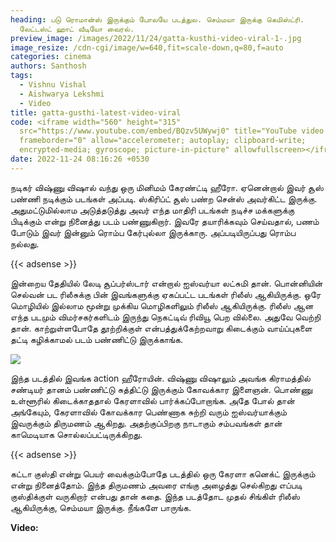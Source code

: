 ```yaml
---
heading: படு ரொமான்ஸ் இருக்கும் போலயே படத்துல. செம்மயா இருக்கு கெமிஸ்ட்ரி.
  லேட்டஸ்ட் ஹாட் வீடியோ வைரல்.
preview_image: /images/2022/11/24/gatta-kusthi-video-viral-1-.jpg
image_resize: /cdn-cgi/image/w=640,fit=scale-down,q=80,f=auto
categories: cinema
authors: Santhosh
tags:
  - Vishnu Vishal
  - Aishwarya Lekshmi
  - Video
title: gatta-gusthi-latest-video-viral
code: <iframe width="560" height="315"
  src="https://www.youtube.com/embed/BQzv5UWywj0" title="YouTube video player"
  frameborder="0" allow="accelerometer; autoplay; clipboard-write;
  encrypted-media; gyroscope; picture-in-picture" allowfullscreen></iframe>
date: 2022-11-24 08:16:26 +0530
---
```

நடிகர் விஷ்ணு விஷால் வந்து ஒரு மினிமம் கேரண்ட்டி ஹீரோ. ஏனென்றால் இவர் சூஸ் பண்ணி நடிக்கும் படங்கள் அப்படி. ஸ்கிரிப்ட் சூஸ் பண்ற சென்ஸ் அவர்கிட்ட இருக்கு. அதுமட்டுமில்லாம அடுத்தடுத்து அவர் எந்த மாதிரி படங்கள் நடிச்ச மக்களுக்கு பிடிக்கும் என்று   நினைத்து படம் பண்ணுகிறார். இவரே தயாரிக்கவும் செய்வதால், பணம் போடும் இவர் இன்னும் ரொம்ப கேர்புல்லா இருக்காரு. அப்படியிருப்பது ரொம்ப நல்லது.

{{< adsense >}}

இன்றைய தேதியில் லேடி சூப்பர்ஸ்டார் என்றால் ஐஸ்வர்யா லட்சுமி தான். பொன்னியின் செல்வன் பட ரிலீசுக்கு பின் இவங்களுக்கு ஏகப்பட்ட படங்கள் ரிலீஸ் ஆகியிருக்கு. ஒரே மொழியில் இல்லாம மூன்று முக்கிய மொழிகளிலும் ரிலீஸ் ஆகியிருக்கு. ரிலீஸ் ஆன எந்த படமும் விமர்சகர்களிடம் இருந்து நெகட்டிவ் ரிவியூ பெற வில்லை. அதுவே வெற்றி தான். காற்றுள்ளபோதே தூற்றிக்குள் என்பத்துக்கேற்றவாறு கிடைக்கும் வாய்ப்புகளை தட்டி கழிக்காமல் படம் பண்ணிட்டு இருக்காங்க.

![](/images/2022/11/24/gatta-kusthi-video-viral-2-.jpg)

இந்த படத்தில் இவங்க action ஹீரோயின். விஷ்ணு விஷாலும் அவங்க கிராமத்தில் சண்டியர் தானம் பண்ணிட்டு சுத்திட்டு இருக்கும் கோவக்கார இளைஞன். பொண்ணு உள்ளூரில் கிடைக்காததால் கேரளாவில் பார்க்கப்போறாங்க. அதே போல் தான் அங்கேயும், கேரளாவில் கோவக்கார பெண்ணாக சுற்றி வரும் ஐஸ்வர்யாக்கும் இவருக்கும் திருமணம் ஆகிறது. அதற்குப்பிறகு நாடாகும் சம்பவங்கள் தான் காமெடியாக சொல்லப்பட்டிருக்கிறது.

{{< adsense >}}

கட்டா குஸ்தி என்று பெயர் வைக்கும்போதே படத்தில் ஒரு கேரளா கனெக்ட் இருக்கும் என்று நினைத்தோம். இந்த திருமணம் அவரை எங்கு அழைத்து செல்கிறது எப்படி குஸ்திக்குள் வருகிறார் என்பது தான் கதை. இந்த படத்தோட முதல் சிங்கிள் ரிலீஸ் ஆகியிருக்கு, செம்மயா இருக்கு. நீங்களே பாருங்க.

**V﻿ideo:**